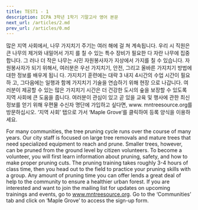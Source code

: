 ```yaml
---
title: TEST1 - 1
description: ICPA 3학년 1학기 기말고사 영어 본문
next_url: /articles/2.md
prev_url: /articles/0.md
---
```


많은 지역 사회에서, 나무 가지치기 주기는 여러 해에 걸 쳐 계속됩니다. 우리 시 직원은 큰 나무의 제거와 내밀어서 가지 를 칠 수 있는 특수 장비가 필요한 다 자란 나무에 집중합니다. 그 러나 더 작은 나무는 시민 자원봉사자가 지상에서 가지를 칠 수 있습니다. 자원봉사자가 되기 위해서, 여러분은 우선 가지치기, 안전, 그리고 올바른 가지치기 방법에 대한 정보를 배우게 됩니 다. 가지치기 훈련에는 대략 3 내지 4시간의 수업 시간이 필요하 고, 그다음에는 일행과 함께 가지치기 기술을 연습하기 위해 현장 으로 나갑니다. 여러분이 제공할 수 있는 많은 가지치기 시간은 더 건강한 도시의 숲을 보장할 수 있도록 지역 사회에 큰 도움을 줍니다. 여러분이 관심이 있고 곧 있을 교육 및 행사에 관한 최신 정보를 얻기 위해 우편물 수신자 명단에 가입하고 싶다면, www. mntreesource.org를 방문하십시오. ‘지역 사회’ 탭으로 가서 ‘Maple Grove’를 클릭하여 등록 양식을 이용하세요.

For many communities, the tree pruning cycle runs over the course of many years. Our city staff is focused on large tree removals and mature trees that need specialized equipment to reach and prune. Smaller trees, however, can be pruned from the ground level by citizen volunteers. To become a volunteer, you will first learn information about pruning, safety, and how to make proper pruning cuts. The pruning training takes roughly 3-4 hours of class time, then you head out to the field to practice your pruning skills with a group. Any amount of pruning time you can offer lends a great deal of help to the community to ensure a healthier urban forest. If you are interested and want to join the mailing list for updates on upcoming trainings and events, go to www.mntreesource.org. Go to the ‘Communities’ tab and click on ‘Maple Grove’ to access the sign-up form.
